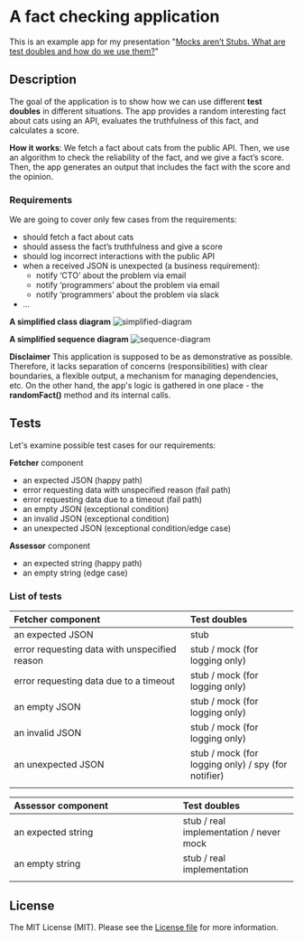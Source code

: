 # A fact checking application

This is an example app for my presentation "[Mocks aren’t Stubs. What are test doubles and how do we use them?](https://www.youtube.com/watch?v=5JQ-Pn9Ob-w)"


## Description

The goal of the application is to show how we can use different **test doubles** in different situations. The app provides a random
interesting fact about cats using an API, evaluates the truthfulness of this fact, and calculates a score.

**How it works**: We fetch a fact about cats from the public API. Then, we use an algorithm to check the reliability of the fact,
and we give a fact’s score. Then, the app generates an output that includes the fact with the score and the opinion.

### Requirements

We are going to cover only few cases from the requirements:

* should fetch a fact about cats
* should assess the fact’s truthfulness and give a score
* should log incorrect interactions with the public API
* when a received JSON is unexpected (a business requirement):
  - notify ‘CTO’ about the problem via email
  - notify ‘programmers’ about the problem via email
  - notify ‘programmers’ about the problem via slack
* ...

**A simplified class diagram**
![simplified-diagram](https://github.com/kudashevs/fact-checker/assets/15892462/8f19db77-3240-4202-9bcd-613e922dd863)

**A simplified sequence diagram**
![sequence-diagram](https://github.com/kudashevs/fact-checker/assets/15892462/b123955d-fee2-4ccd-bf4d-ecce9dd01d99)

**Disclaimer** This application is supposed to be as demonstrative as possible. Therefore, it lacks separation of concerns (responsibilities) with clear boundaries,
a flexible output, a mechanism for managing dependencies, etc. On the other hand, the app's logic is gathered in one place - the **randomFact()** method and its internal calls.


## Tests

Let's examine possible test cases for our requirements: 

**Fetcher** component
- an expected JSON (happy path)
- error requesting data with unspecified reason (fail path)
- error requesting data due to a timeout (fail path)
- an empty JSON (exceptional condition)
- an invalid JSON (exceptional condition)
- an unexpected JSON (exceptional condition/edge case)

**Assessor** component
- an expected string (happy path)
- an empty string (edge case)

### List of tests

| **Fetcher** component | Test doubles |
| :------------- | :------------- |
| an expected JSON | stub |
| error requesting data with unspecified reason | stub / mock (for logging only) |
| error requesting data due to a timeout | stub / mock (for logging only) |
| an empty JSON | stub / mock (for logging only) |
| an invalid JSON | stub / mock (for logging only) |
| an unexpected JSON | stub / mock (for logging only) / spy (for notifier) |
|<img width="640" height="1"/>|<img width="320" height="1"/>|

| **Assessor** component | Test doubles |
| :------------- | :------------- |
| an expected string | stub / real implementation / never mock |
| an empty string | stub / real implementation |
|<img width="640" height="1"/>|<img width="320" height="1"/>|


## License

The MIT License (MIT). Please see the [License file](LICENSE.md) for more information.